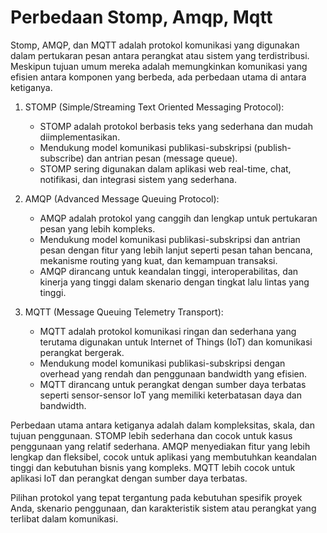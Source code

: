 # Perbedaan Stomp, Amqp, Mqtt

Stomp, AMQP, dan MQTT adalah protokol komunikasi yang digunakan dalam pertukaran pesan antara perangkat atau sistem yang terdistribusi. Meskipun tujuan umum mereka adalah memungkinkan komunikasi yang efisien antara komponen yang berbeda, ada perbedaan utama di antara ketiganya.

1. STOMP (Simple/Streaming Text Oriented Messaging Protocol):
   - STOMP adalah protokol berbasis teks yang sederhana dan mudah diimplementasikan.
   - Mendukung model komunikasi publikasi-subskripsi (publish-subscribe) dan antrian pesan (message queue).
   - STOMP sering digunakan dalam aplikasi web real-time, chat, notifikasi, dan integrasi sistem yang sederhana.

2. AMQP (Advanced Message Queuing Protocol):
   - AMQP adalah protokol yang canggih dan lengkap untuk pertukaran pesan yang lebih kompleks.
   - Mendukung model komunikasi publikasi-subskripsi dan antrian pesan dengan fitur yang lebih lanjut seperti pesan tahan bencana, mekanisme routing yang kuat, dan kemampuan transaksi.
   - AMQP dirancang untuk keandalan tinggi, interoperabilitas, dan kinerja yang tinggi dalam skenario dengan tingkat lalu lintas yang tinggi.

3. MQTT (Message Queuing Telemetry Transport):
   - MQTT adalah protokol komunikasi ringan dan sederhana yang terutama digunakan untuk Internet of Things (IoT) dan komunikasi perangkat bergerak.
   - Mendukung model komunikasi publikasi-subskripsi dengan overhead yang rendah dan penggunaan bandwidth yang efisien.
   - MQTT dirancang untuk perangkat dengan sumber daya terbatas seperti sensor-sensor IoT yang memiliki keterbatasan daya dan bandwidth.

Perbedaan utama antara ketiganya adalah dalam kompleksitas, skala, dan tujuan penggunaan. STOMP lebih sederhana dan cocok untuk kasus penggunaan yang relatif sederhana. AMQP menyediakan fitur yang lebih lengkap dan fleksibel, cocok untuk aplikasi yang membutuhkan keandalan tinggi dan kebutuhan bisnis yang kompleks. MQTT lebih cocok untuk aplikasi IoT dan perangkat dengan sumber daya terbatas.

Pilihan protokol yang tepat tergantung pada kebutuhan spesifik proyek Anda, skenario penggunaan, dan karakteristik sistem atau perangkat yang terlibat dalam komunikasi.